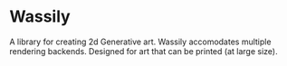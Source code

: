 # Wassily

A library for creating 2d Generative art. Wassily accomodates multiple rendering
backends. Designed for art that can be printed (at large size).